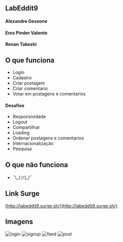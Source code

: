 ## LabEddit9

#### Alexandre Gessone

#### Eros Pinder Valente

#### Renan Takeshi

## O que funciona

- Login
- Cadastro
- Criar postagem
- Criar comentario
- Votar em postagens e comentarios

#### Desafios

- Responsividade
- Logout
- Compartilhar
- Loading
- Ordenar postagens e comentarios
- Internacionalização
- Pesquisa

## O que não funciona

- ¯\\\_(ツ)\_/¯

## Link Surge

[http://labeddit9.surge.sh/](http://labeddit9.surge.sh/)

## Imagens

![login](https://user-images.githubusercontent.com/10583511/87234452-7221e480-c3a7-11ea-864c-3e925c99ee75.png)
![signup](https://user-images.githubusercontent.com/10583511/87234453-73eba800-c3a7-11ea-946c-ecd4a432f217.png)
![feed](https://user-images.githubusercontent.com/10583511/87251789-b0211600-c444-11ea-9101-81c9438e1563.png)
![post](https://user-images.githubusercontent.com/10583511/87234456-76e69880-c3a7-11ea-9d05-ffc4921eae27.png)
